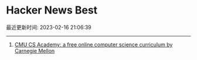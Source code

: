 # Hacker News Best

最近更新时间: 2023-02-16 21:06:39

--- 
1. [CMU CS Academy: a free online computer science curriculum by Carnegie Mellon](https://academy.cs.cmu.edu/) 

